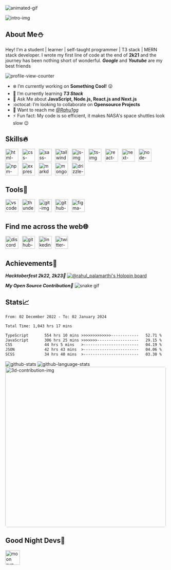 <!-- Intro section -->

![animated-gif](https://github.com/rahu1gg/rahu1gg/blob/main/assets/coding-animation.gif)

![intro-img](https://github.com/rahu1gg/rahu1gg/blob/main/assets/header.png)


## About Me⛄
Hey! I'm a student | learner | self-taught programmer | T3 stack | MERN stack developer. I wrote my first line of code at the end of **2k21** and the journey has been nothing short of wonderful. _**Google**_ and _**Youtube**_ are my best friends <br>

<!-- <span>![discord-active-status](https://dcbadge.vercel.app/api/shield/733645557989376011)</span>&nbsp;&nbsp; -->
<span>![profile-view-counter](https://komarev.com/ghpvc/?username=rahu1gg&style=for-the-badge&color=blueviolet)</span>

-   ❄️ I’m currently working on **Something Cool!** 😜
-   🌱 I’m currently learning _**T3 Stack**_
-   👻 Ask Me about **JavaScript, Node.js, React.js and Next.js**
-   :octocat: I’m looking to collaborate on **Opensource Projects**
-   📮 Want to reach me _[@Rahu1gg](#find-me-across-the-web)_
-   ⚡ Fun fact: My code is so efficient, it makes NASA's space shuttles look slow 😉


<!-- language section -->
## Skills🔥
<span><img height="40" src="https://github.com/rahu1gg/rahu1gg/blob/main/assets/languages/html.svg" alt="html-img"/></span>&nbsp;&nbsp;
<span><img height="40" src="https://github.com/rahu1gg/rahu1gg/blob/main/assets/languages/css.svg" alt="css-img"/></span>&nbsp;&nbsp;
<span><img height="40" src="https://github.com/rahu1gg/rahu1gg/blob/main/assets/languages/sass.svg" alt="sass-img"/></span>&nbsp;&nbsp;
<span><img height="40" src="https://github.com/rahu1gg/rahu1gg/blob/main/assets/languages/tailwind.svg" alt="tailwind-img"/></span>&nbsp;&nbsp;
<span><img height="40" src="https://github.com/rahu1gg/rahu1gg/blob/main/assets/languages/js.svg" alt="js-img"/></span>&nbsp;&nbsp;
<span><img height="40" src="https://github.com/rahu1gg/rahu1gg/blob/main/assets/languages/ts.svg" alt="ts-img"/></span>&nbsp;&nbsp;
<span><img height="40" src="https://github.com/rahu1gg/rahu1gg/blob/main/assets/languages/react.svg" alt="react-img"/></span>&nbsp;&nbsp;
<span><img height="40" src="https://github.com/rahu1gg/rahu1gg/blob/main/assets/languages/next.svg" alt="next-img"/></span>&nbsp;&nbsp;
<span><img height="40" src="https://github.com/rahu1gg/rahu1gg/blob/main/assets/languages/node.svg" alt="node-img"/></span>&nbsp;&nbsp;
<span><img height="40" src="https://github.com/rahu1gg/rahu1gg/blob/main/assets/languages/npm.svg" alt="npm-img"/></span>&nbsp;&nbsp;
<span><img height="40" src="https://github.com/rahu1gg/rahu1gg/blob/main/assets/languages/express.svg" alt="express-img"/></span>&nbsp;&nbsp;
<span><img height="40" src="https://github.com/rahu1gg/rahu1gg/blob/main/assets/languages/markdown.svg" alt="markdown-img"/></span>&nbsp;&nbsp;
<span><img height="40" src="https://github.com/rahu1gg/rahu1gg/blob/main/assets/languages/mongodb.svg" alt="mongodb-img"/></span>&nbsp;&nbsp;
<span><img height="40" src="https://github.com/rahu1gg/rahu1gg/blob/main/assets/languages/drizzle.svg" alt="drizzle-img"/></span>&nbsp;&nbsp;

<!-- <span><img src="https://img.shields.io/badge/HTML5-ff5722.svg?style=for-the-badge&logo=HTML5&logoColor=white" alt="html-badge"/></span>&nbsp;&nbsp;
<span><img src="https://img.shields.io/badge/CSS3-004ce8.svg?style=for-the-badge&logo=CSS3&logoColor=white" alt="css-badge"/></span>&nbsp;&nbsp;
<span><img src="https://img.shields.io/badge/Sass-CC6799.svg?style=for-the-badge&logo=Sass&logoColor=white" alt="sass-badge"/></span>&nbsp;&nbsp;
<span><img src="https://img.shields.io/badge/JavaScript-ffdf00.svg?style=for-the-badge&logo=JavaScript&logoColor=black" alt="js-badge"/></span>&nbsp;&nbsp;
<span><img src="https://img.shields.io/badge/React-61DAFB.svg?style=for-the-badge&logo=React&logoColor=black" alt="react-badge"/></span>&nbsp;&nbsp;
<span><img src="https://img.shields.io/badge/React%20Router-ec4545.svg?style=for-the-badge&logo=React-Router&logoColor=white" alt="react-router-badge"/></span>&nbsp;&nbsp;
<span><img src="https://img.shields.io/badge/Node.js-339933.svg?style=for-the-badge&logo=nodedotjs&logoColor=white" alt="node-badge"/></span>&nbsp;&nbsp;
<span><img src="https://img.shields.io/badge/Nodemon-76D04B.svg?style=for-the-badge&logo=Nodemon&logoColor=white" alt="nodemon-badge"/></span>&nbsp;&nbsp;
<span><img src="https://img.shields.io/badge/Express-000000.svg?style=for-the-badge&logo=Express&logoColor=white" alt="express-badge"/></span>&nbsp;&nbsp;
<span><img src="https://img.shields.io/badge/MongoDB-10aa50.svg?style=for-the-badge&logo=MongoDB&logoColor=white" alt="mongodb-badge"/></span>&nbsp;&nbsp;
<span><img src="https://img.shields.io/badge/npm-c33435.svg?style=for-the-badge&logo=npm&logoColor=white" alt="npm-badge"/></span>&nbsp;&nbsp;
<span><img src="https://img.shields.io/badge/Markdown-000000.svg?style=for-the-badge&logo=Markdown&logoColor=white" alt="markdown-badge"/></span>&nbsp;&nbsp;
<span><img src="https://img.shields.io/badge/JSON-000000.svg?style=for-the-badge&logo=JSON&logoColor=white" alt="json-badge"/></span>&nbsp;&nbsp;
<span><img src="https://img.shields.io/badge/JSON%20Web%20Tokens-000000.svg?style=for-the-badge&logo=JSON-Web-Tokens&logoColor=white" alt="jsonwebtoken-badge"/></span>&nbsp;&nbsp;
<span><img src="https://img.shields.io/badge/Axios-5A29E4.svg?style=for-the-badge&logo=Axios&logoColor=white" alt="axios-badge" /></span>&nbsp;&nbsp;
<span><img src="https://img.shields.io/badge/.ENV-ECD53F.svg?style=for-the-badge&logo=dotenv&logoColor=black" alt="dotenv-badge"/></span>&nbsp;&nbsp; -->

<!-- tools section -->
## Tools🧰
<span><img height="40" src="https://github.com/rahu1gg/rahu1gg/blob/main/assets/tools/vscode.svg" alt="vscode-img"/></span>&nbsp;&nbsp;
<span><img height="40" src="https://github.com/rahu1gg/rahu1gg/blob/main/assets/tools/thunderclient.svg" alt="thunderclient-img"/></span>&nbsp;&nbsp;
<span><img height="40" src="https://github.com/rahu1gg/rahu1gg/blob/main/assets/tools/git.svg" alt="git-img"/></span>&nbsp;&nbsp;
<span><img height="40" src="https://github.com/rahu1gg/rahu1gg/blob/main/assets/tools/github.svg" alt="github-img"/></span>&nbsp;&nbsp;
<span><img height="40" src="https://github.com/rahu1gg/rahu1gg/blob/main/assets/tools/figma.svg" alt="figma-img"/></span>&nbsp;&nbsp;

<!-- social section -->
## Find me across the web🌐
[<img height="40" src="https://github.com/rahu1gg/rahu1gg/blob/main/assets/social/discord.svg" alt="discord-img"/>](https://discord.com/users/733645557989376011 "discord")&nbsp;&nbsp;
[<img height="40" src="https://github.com/rahu1gg/rahu1gg/blob/main/assets/social/github.svg" alt="github-img"/>](https://github.com/rahu1gg "github")&nbsp;&nbsp;
[<img height="40" src="https://github.com/rahu1gg/rahu1gg/blob/main/assets/social/linkedin.svg" alt="linkedin-img"/>](https://www.linkedin.com/in/rahul-palamarthi/ "linkedin")&nbsp;&nbsp;
[<img height="40" src="https://github.com/rahu1gg/rahu1gg/blob/main/assets/social/twitter.svg" alt="twitter-img"/>](https://twitter.com/rahul__48 "twitter")&nbsp;&nbsp;

<!-- achievements section -->
## Achievements📍

_**Hacktoberfest 2k22, 2k23🎉**_
[![@rahul_palamarthi's Holopin board](https://holopin.me/rahul_palamarthi)](https://holopin.io/@rahul_palamarthi)

_**My Open Source Contribution**🐍_
![snake gif](https://github.com/rahu1gg/rahu1gg/blob/output/github-snake-dark.svg)

<!-- stats section-->
## Stats📈

<!--START_SECTION:waka-->

```txt
From: 02 December 2022 - To: 02 January 2024

Total Time: 1,043 hrs 17 mins

TypeScript       554 hrs 10 mins >>>>>>>>>>>>>------------   52.71 %
JavaScript       306 hrs 25 mins >>>>>>>------------------   29.15 %
CSS              44 hrs 5 mins   >------------------------   04.19 %
JSON             42 hrs 43 mins  >------------------------   04.06 %
SCSS             34 hrs 40 mins  >------------------------   03.30 %
```

<!--END_SECTION:waka-->

<img src="https://github-readme-stats.vercel.app/api?username=rahu1gg&show_icons=true&theme=transparent&border_color=161b22&bg_color=161b22&title_color=5555ff&icon_color=be90f2&text_color=aaffff&card_width=500" alt="github-stats"/>

<img src="https://github-readme-stats.vercel.app/api/top-langs/?username=rahu1gg&layout=compact&theme=transparent&border_color=161b22&bg_color=161b22&title_color=5555ff&text_color=aaffff&card_width=450" alt="github-language-stats" />

<img width="500" style="border-radius: 5px;" src="https://github.com/rahu1gg/rahu1gg/blob/main/profile-3d-contrib/profile-night-rainbow.svg" alt="3d-contribution-img" />

<!-- bottom section -->
<!-- ## Stop digging, you've hit the bottom⛏ -->
<!-- <img src="https://github.com/rahu1gg/rahu1gg/blob/main/assets/dino.gif" alt="dino-gif" /> -->


<!-- Moon section -->
## Good Night Devs🥱
<img height="45" src="https://moon-svg.minung.dev/moon.svg?theme=ray&rotate=340" alt="moon svg logo"/>
